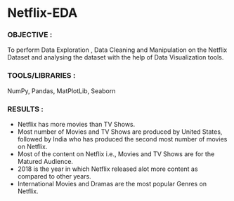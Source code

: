 # Netflix-EDA
### OBJECTIVE :  
To perform Data Exploration , Data Cleaning and Manipulation on the Netflix Dataset and analysing the dataset with the help of Data Visualization tools.
### TOOLS/LIBRARIES : 
 NumPy, Pandas, MatPlotLib, Seaborn
### RESULTS :
 - Netflix has more movies than TV Shows.
 - Most number of Movies and TV Shows are produced by United States, followed by India who has produced the second most number of movies on Netflix.
 - Most of the content on Netflix i.e., Movies and TV Shows are for the Matured Audience.
 - 2018 is the year in which Netflix released alot more content as compared to other years.
 - International Movies and Dramas are the most popular Genres on Netflix.
